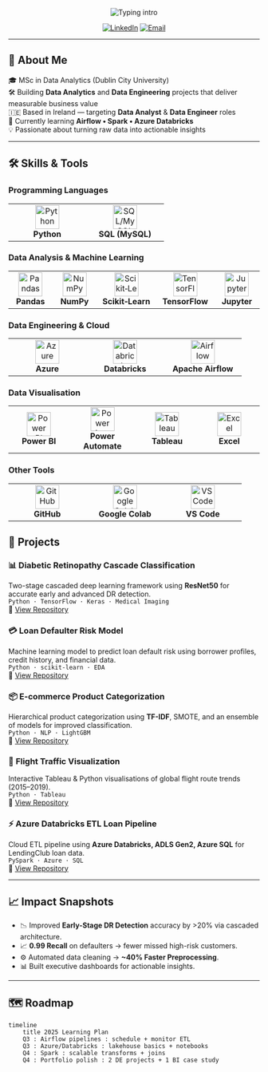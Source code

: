 <!-- Typing Intro -->
<p align="center">
  <img src="https://readme-typing-svg.herokuapp.com?font=Inter&weight=700&size=26&duration=2500&pause=900&color=F39C12&center=true&vCenter=true&width=900&lines=👋+Hi%2C+I'm+Atharva+Patil;Data+Analyst+%7C+Data+Engineer;Python+•+SQL+•+Power+BI+•+Azure" alt="Typing intro" />
</p>

<!-- Contact Links -->
<p align="center">
  <a href="https://www.linkedin.com/in/atharva-patil2/"><img alt="LinkedIn"
    src="https://img.shields.io/badge/LinkedIn-0A66C2?logo=linkedin&logoColor=white&style=for-the-badge"></a>
  <a href="mailto:atharvarajkumar.patil2@mail.dcu.ie"><img alt="Email"
    src="https://img.shields.io/badge/Email-D14836?logo=gmail&logoColor=white&style=for-the-badge"></a>
</p>

---

## 📌 About Me
🎓 MSc in Data Analytics (Dublin City University)  
🛠 Building **Data Analytics** and **Data Engineering** projects that deliver measurable business value  
🇮🇪 Based in Ireland — targeting **Data Analyst** & **Data Engineer** roles   
🧭 Currently learning **Airflow • Spark • Azure Databricks**  
💡 Passionate about turning raw data into actionable insights  

---

## 🛠 Skills & Tools

### Programming Languages
<div align="center">

<table>
<tr>
  <td align="center" width="140">
    <img src="https://cdn.jsdelivr.net/gh/devicons/devicon/icons/python/python-original.svg" width="48" alt="Python"/><br/>
    <b>Python</b>
  </td>
  <td align="center" width="140">
    <img src="https://cdn.jsdelivr.net/gh/devicons/devicon/icons/mysql/mysql-original.svg" width="48" alt="SQL/MySQL"/><br/>
    <b>SQL (MySQL)</b>
  </td>
</tr>
</table>

</div>

### Data Analysis & Machine Learning
<div align="center">

<table>
<tr>
  <td align="center" width="140">
    <img src="https://cdn.jsdelivr.net/gh/devicons/devicon/icons/pandas/pandas-original.svg" width="48" alt="Pandas"/><br/>
    <b>Pandas</b>
  </td>
  <td align="center" width="140">
    <img src="https://cdn.jsdelivr.net/gh/devicons/devicon/icons/numpy/numpy-original.svg" width="48" alt="NumPy"/><br/>
    <b>NumPy</b>
  </td>
  <td align="center" width="140">
    <img src="https://cdn.jsdelivr.net/gh/devicons/devicon/icons/scikitlearn/scikitlearn-original.svg" width="48" alt="Scikit‑Learn"/><br/>
    <b>Scikit‑Learn</b>
  </td>
  <td align="center" width="140">
    <img src="https://cdn.jsdelivr.net/gh/devicons/devicon/icons/tensorflow/tensorflow-original.svg" width="48" alt="TensorFlow"/><br/>
    <b>TensorFlow</b>
  </td>
  <td align="center" width="140">
    <img src="https://cdn.simpleicons.org/jupyter/F37626" width="48" alt="Jupyter"/><br/>
    <b>Jupyter</b>
  </td>
</tr>
</table>

</div>

### Data Engineering & Cloud
<div align="center">

<table>
<tr>
  <td align="center" width="140">
    <img src="https://cdn.simpleicons.org/microsoftazure/0078D4" width="48" alt="Azure"/><br/>
    <b>Azure</b>
  </td>
  <td align="center" width="140">
    <img src="https://cdn.simpleicons.org/databricks/FF3621" width="48" alt="Databricks"/><br/>
    <b>Databricks</b>
  </td>
  <td align="center" width="140">
    <img src="https://cdn.simpleicons.org/apacheairflow/017CEE" width="48" alt="Airflow"/><br/>
    <b>Apache Airflow</b>
  </td>
</tr>
</table>

</div>

### Data Visualisation
<div align="center">

<table>
<tr>
  <td align="center" width="140">
    <img src="https://cdn.simpleicons.org/powerbi/F2C811" width="48" alt="Power BI"/><br/>
    <b>Power BI</b>
  </td>
  <td align="center" width="140">
    <img src="https://cdn.simpleicons.org/powerautomate/0066FF" width="48" alt="Power Automate"/><br/>
    <b>Power Automate</b>
  </td>
  <td align="center" width="140">
    <img src="https://cdn.simpleicons.org/tableau/E97627" width="48" alt="Tableau"/><br/>
    <b>Tableau</b>
  </td>
  <td align="center" width="140">
    <img src="https://cdn.simpleicons.org/microsoftexcel/217346" width="48" alt="Excel"/><br/>
    <b>Excel</b>
  </td>
</tr>
</table>

</div>

### Other Tools
<div align="center">

<table>
<tr>
  <td align="center" width="140">
    <img src="https://cdn.simpleicons.org/github/181717" width="48" alt="GitHub"/><br/>
    <b>GitHub</b>
  </td>
  <td align="center" width="140">
    <img src="https://cdn.simpleicons.org/googlecolab/F9AB00" width="48" alt="Google Colab"/><br/>
    <b>Google Colab</b>
  </td>
  <td align="center" width="140">
    <img src="https://cdn.simpleicons.org/visualstudiocode/007ACC" width="48" alt="VS Code"/><br/>
    <b>VS Code</b>
  </td>
</tr>
</table>

</div>

## 🚀 Projects  

### 📊 **Diabetic Retinopathy Cascade Classification**
Two-stage cascaded deep learning framework using **ResNet50** for accurate early and advanced DR detection.  
`Python · TensorFlow · Keras · Medical Imaging`  
🔗 [View Repository](https://github.com/AtharvaPatil-Data/Diabetic-Retinopathy-Cascade-Classification)

### 💳 **Loan Defaulter Risk Model**
Machine learning model to predict loan default risk using borrower profiles, credit history, and financial data.  
`Python · scikit-learn · EDA`  
🔗 [View Repository](https://github.com/AtharvaPatil-Data/loan-defaulter-risk-model)

### 📦 **E-commerce Product Categorization**
Hierarchical product categorization using **TF-IDF**, SMOTE, and an ensemble of models for improved classification.  
`Python · NLP · LightGBM`  
🔗 [View Repository](https://github.com/AtharvaPatil-Data/Ecommerce-Product-Categorization)

### 🛫 **Flight Traffic Visualization**
Interactive Tableau & Python visualisations of global flight route trends (2015–2019).  
`Python · Tableau`  
🔗 [View Repository](https://github.com/AtharvaPatil-Data/Flight-Traffic-Visualization)

### ⚡ **Azure Databricks ETL Loan Pipeline**
Cloud ETL pipeline using **Azure Databricks, ADLS Gen2, Azure SQL** for LendingClub loan data.  
`PySpark · Azure · SQL`  
🔗 [View Repository](https://github.com/AtharvaPatil-Data/Azure-Databricks-ETL-Loan-Pipeline)

---

## 📈 Impact Snapshots
- 📉 Improved **Early-Stage DR Detection** accuracy by >20% via cascaded architecture.  
- 📈 **0.99 Recall** on defaulters → fewer missed high-risk customers.  
- ⚙️ Automated data cleaning → **~40% Faster Preprocessing**.  
- 📊 Built executive dashboards for actionable insights.

---

## 🗺 Roadmap
```mermaid
timeline
    title 2025 Learning Plan
    Q3 : Airflow pipelines : schedule + monitor ETL
    Q3 : Azure/Databricks : lakehouse basics + notebooks
    Q4 : Spark : scalable transforms + joins
    Q4 : Portfolio polish : 2 DE projects + 1 BI case study
